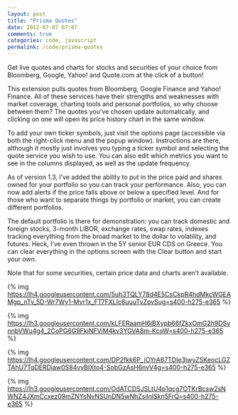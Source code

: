 ```yaml
---
layout: post
title: "Prisma Quotes"
date: 2012-07-07 07:07
comments: true
categories: code, javascript
permalink: /code/prisma-quotes
---
```


Get live quotes and charts for stocks and securities of your choice from
Bloomberg, Google, Yahoo! and Quote.com at the click of a button!

This extension pulls quotes from Bloomberg, Google Finance and Yahoo! Finance.
All of these services have their strengths and weaknesses with market coverage,
charting tools and personal portfolios, so why choose between them? The quotes
you’ve chosen update automatically, and clicking on one will open its price
history chart in the same window.

To add your own ticker symbols, just visit the options page (accessible via both
the right-click menu and the popup window). Instructions are there, although it
mostly just involves you typing a ticker symbol and selecting the quote service
you wish to use. You can also edit which metrics you want to see in the columns
displayed, as well as the update frequency.

As of version 1.3, I’ve added the ability to put in the price paid and shares
owned for your portfolio so you can track your performance. Also, you can now
add alerts if the price falls above or below a specified level. And for those
who want to separate things by portfolio or market, you can create different
portfolios.

The default portfolio is there for demonstration: you can track domestic and
foreign stocks, 3-month LIBOR, exchange rates, swap rates, indexes tracking
everything from the broad market to the dollar to volatility, and futures. Heck,
I’ve even thrown in the 5Y senior EUR CDS on Greece. You can clear everything in
the options screen with the Clear button and start your own.

Note that for some securities, certain price data and charts aren’t available.

{% img https://lh4.googleusercontent.com/5uh3TQLY78d4E5CsCkpR4hdMkcWGEAMgp_nTv_5D-Wr7Wy1-Mvr1x_FT7FXLIc6uuuTvZpvSug=s400-h275-e365 %}

{% img https://lh3.googleusercontent.com/kLFERaamH6iBXypb66fZkxOmG2h9DSvnnbVWu4g4_2CoPG6G9FkjNFViM4kv3YGVA8m-KcoW=s400-h275-e365 %}

{% img https://lh4.googleusercontent.com/DP2fkk6P_jOYrA67TDIe3jwyZSKeocLGZTAhU7TqDERDjaw0S84vyBIXto4-SobGzAsH6nvV4g=s400-h275-e365 %}

{% img https://lh3.googleusercontent.com/OdATCDSJSLtU4p1qcg7OTKrBcsw2sNWNZ4JXmCcxez09mZNYsNvNSUnDN5wNhZsilnISkn5FrQ=s400-h275-e365 %}

